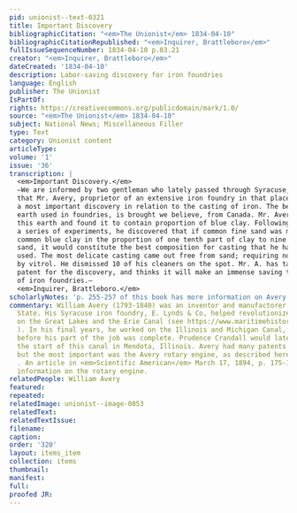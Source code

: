 ```yaml
---
pid: unionist--text-0321
title: Important Discovery
bibliographicCitation: "<em>The Unionist</em> 1834-04-10"
bibliographicCitationRepublished: "<em>Inquirer, Brattleboro</em>"
fullIssueSequenceNumber: 1834-04-10 p.03.21
creator: "<em>Inquirer, Brattleboro</em>"
dateCreated: '1834-04-10'
description: Labor-saving discovery for iron foundries
language: English
publisher: The Unionist
IsPartOf: 
rights: https://creativecommons.org/publicdomain/mark/1.0/
source: "<em>The Unionist</em> 1834-04-10"
subject: National News; Miscellaneous Filler
type: Text
category: Unionist content
articleType: 
volume: '1'
issue: '36'
transcription: |
  <em>Important Discovery.</em>
  —We are informed by two gentleman who lately passed through Syracuse, that, N.Y.
  that Mr. Avery, proprietor of an extensive iron foundry in that place, has made
  a most important discovery in relation to the casting of iron. The best kind of
  earth used in foundries, is brought we believe, from Canada. Mr. Avery analyzed
  this earth and found it to contain proportion of blue clay. Following this up by
  a series of experiments, he discovered that if common fine sand was mixed with
  common blue clay in the proportion of one tenth part of clay to nine tenths of
  sand, it would constitute the best composition for casting that he had ever
  used. The most delicate casting came out free from sand; requiring no cleaning
  by vitrol. He dismissed 10 of his cleaners on the spot. Mr. A. has taken out a
  patent for the discovery, and thinks it will make an immense saving the expense
  of iron foundries.—
  <em>Inquirer, Brattleboro.</em>
scholarlyNotes: 'p. 255-257 of this book has more information on Avery: https://quod.lib.umich.edu/m/moa/aja2321.0001.001/278?page=root;rgn=full+text;size=100;view=image'
commentary: William Avery (1793-1840) was an inventor and manufactorer in New York
  State. His Syracuse iron foundry, E. Lynds & Co, helped revolutionize transport
  on the Great Lakes and the Erie Canal (see https://www.maritimehistoryofthegreatlakes.ca/Documents/Engines/default.asp?ID=s005
  ). In his final years, he worked on the Illinois and Michigan Canal, but died suddenly
  before his part of the job was complete. Prudence Crandall would later live near
  the start of this canal in Mendota, Illinois. Avery had many patents to his name,
  but the most important was the Avery rotary engine, as described here - https://uh.edu/engines/epi1884.htm
  . An article in <em>Scientific American</em> March 17, 1894, p. 175-176 has more
  information on the rotary engine.
relatedPeople: William Avery
featured: 
repeated: 
relatedImage: unionist--image-0053
relatedText: 
relatedTextIssue: 
filename: 
caption: 
order: '320'
layout: items_item
collection: items
thumbnail: 
manifest: 
full: 
proofed JR: 
---
```

